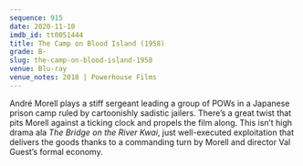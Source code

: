 ```yaml
---
sequence: 915
date: 2020-11-10
imdb_id: tt0051444
title: The Camp on Blood Island (1958)
grade: B-
slug: the-camp-on-blood-island-1958
venue: Blu-ray
venue_notes: 2018 | Powerhouse Films
---
```


André Morell plays a stiff sergeant leading a group of POWs in a Japanese prison camp ruled by cartoonishly sadistic jailers. There’s a great twist that pits Morell against a ticking clock and propels the film along. This isn’t high drama ala <span data-imdb-id="tt0050212">_The Bridge on the River Kwai_</span>, just well-executed exploitation that delivers the goods thanks to a commanding turn by Morell and director Val Guest’s formal economy.